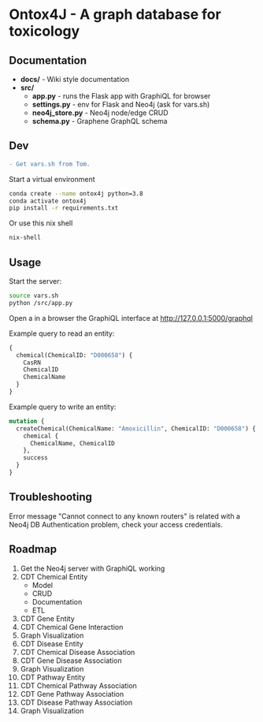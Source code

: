 # Ontox4J - A graph database for toxicology

## Documentation

* **docs/** - Wiki style documentation  
* **src/**
   * **app.py** - runs the Flask app with GraphiQL for browser
   * **settings.py** - env for Flask and Neo4j (ask for vars.sh)
   * **neo4j_store.py** - Neo4j node/edge CRUD
   * **schema.py** - Graphene GraphQL schema

## Dev
```diff
- Get vars.sh from Tom.
```

Start a virtual environment
```sh
conda create --name ontox4j python=3.8
conda activate ontox4j
pip install -r requirements.txt
```

Or use this nix shell
```sh
nix-shell
```
## Usage

Start the server:

```sh
source vars.sh
python /src/app.py
```

Open a in a browser the GraphiQL interface at http://127.0.0.1:5000/graphql

Example query to read an entity:

```graphql
{
  chemical(ChemicalID: "D000658") {
    CasRN
    ChemicalID
    ChemicalName
  }
}
```

Example query to write an entity:

```graphql
mutation {
  createChemical(ChemicalName: "Amoxicillin", ChemicalID: "D000658") {
    chemical {
      ChemicalName, ChemicalID
    },
    success
  }
}
```
## Troubleshooting

Error message "Cannot connect to any known routers" is related with a Neo4j DB Authentication problem, check your access credentials. 

## Roadmap
1. Get the Neo4j server with GraphiQL working 
2. CDT Chemical Entity
    * Model
    * CRUD
    * Documentation
    * ETL
3. CDT Gene Entity
4. CDT Chemical Gene Interaction
5. Graph Visualization
6. CDT Disease Entity
7. CDT Chemical Disease Association
8. CDT Gene Disease Association
9.  Graph Visualization
10. CDT Pathway Entity
11. CDT Chemical Pathway Association
12. CDT Gene Pathway Association
13. CDT Disease Pathway Association
14. Graph Visualization
